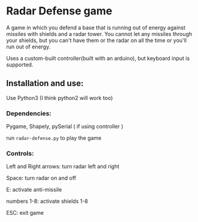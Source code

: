 # Radar Defense game
A game in which you defend a base that is running out of energy against missiles with shields and a radar tower.
You cannot let any missiles through your shields, but you can't have them or the radar on all the time or you'll run out of energy.

Uses a custom-built controller(built with an arduino), but keyboard input is supported.

## Installation and use:

Use Python3 (I think python2 will work too)

### Dependencies:

Pygame,
Shapely,
pySerial ( if using controller )

run `radar-defense.py` to play the game

### Controls:

Left and Right arrows: turn radar left and right

Space: turn radar on and off

E: activate anti-missile

numbers 1-8: activate shields 1-8

ESC: exit game

